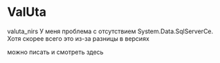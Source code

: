 # ValUta
valuta_nirs
У меня проблема с отсутствием  System.Data.SqlServerCe. Хотя скорее всего это из-за разницы в версиях 

можно писать и смотреть здесь
